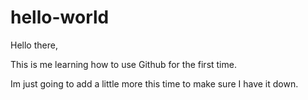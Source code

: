 # hello-world

Hello there,

This is me learning how to use Github for the first time.

Im just going to add a little more this time to make sure I have it down.
